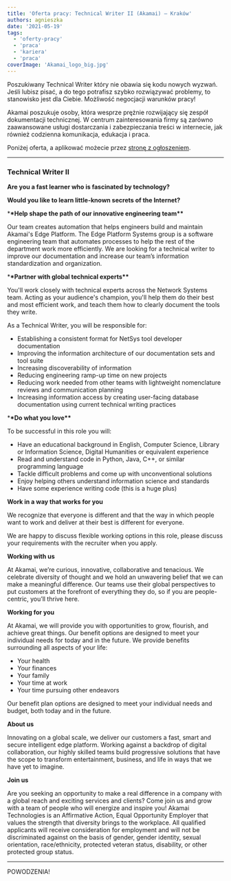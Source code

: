 ```yaml
---
title: 'Oferta pracy: Technical Writer II (Akamai) – Kraków'
authors: agnieszka
date: '2021-05-19'
tags:
  - 'oferty-pracy'
  - 'praca'
  - 'kariera'
  - 'praca'
coverImage: 'Akamai_logo_big.jpg'
---
```


Poszukiwany Technical Writer który nie obawia się kodu nowych wyzwań. Jeśli
lubisz pisać, a do tego potrafisz szybko rozwiązywać problemy, to stanowisko
jest dla Ciebie. Możliwość negocjacji warunków pracy!

<!--truncate-->

Akamai poszukuje osoby, która wesprze prężnie rozwijający się zespół
dokumentacji technicznej. W centrum zainteresowania firmy są zarówno
zaawansowane usługi dostarczania i zabezpieczania treści w internecie, jak
również codzienna komunikacja, edukacja i praca.

Poniżej oferta, a aplikować możecie
przez [stronę z ogłoszeniem](https://akamaicareers.inflightcloud.com/jobdetails/aka_ext/023399?section=aka_ext&job=023399).

---

### Technical Writer II

**Are you a fast learner who is fascinated by technology?**

**Would you like to learn little-known secrets of the Internet?**

\***\*Help shape the path of our innovative engineering team\*\***

Our team creates automation that helps engineers build and maintain Akamai's
Edge Platform. The Edge Platform Systems group is a software engineering team
that automates processes to help the rest of the department work more
efficiently. We are looking for a technical writer to improve our documentation
and increase our team’s information standardization and organization.

\***\*Partner with global technical experts\*\***

You'll work closely with technical experts across the Network Systems team.
Acting as your audience's champion, you'll help them do their best and most
efficient work, and teach them how to clearly document the tools they write.

As a Technical Writer, you will be responsible for:

- Establishing a consistent format for NetSys tool developer documentation
- Improving the information architecture of our documentation sets and tool
  suite
- Increasing discoverability of information
- Reducing engineering ramp-up time on new projects
- Reducing work needed from other teams with lightweight nomenclature reviews
  and communication planning
- Increasing information access by creating user-facing database documentation
  using current technical writing practices

\***\*Do what you love\*\***

To be successful in this role you will:

- Have an educational background in English, Computer Science, Library or
  Information Science, Digital Humanities or equivalent experience
- Read and understand code in Python, Java, C++, or similar programming language
- Tackle difficult problems and come up with unconventional solutions
- Enjoy helping others understand information science and standards
- Have some experience writing code (this is a huge plus)

**Work in a way that works for you**

We recognize that everyone is different and that the way in which people want to
work and deliver at their best is different for everyone.

We are happy to discuss flexible working options in this role, please discuss
your requirements with the recruiter when you apply.

**Working with us**

At Akamai, we’re curious, innovative, collaborative and tenacious. We celebrate
diversity of thought and we hold an unwavering belief that we can make a
meaningful difference. Our teams use their global perspectives to put customers
at the forefront of everything they do, so if you are people-centric, you’ll
thrive here.

**Working for you**

At Akamai, we will provide you with opportunities to grow, flourish, and achieve
great things. Our benefit options are designed to meet your individual needs for
today and in the future. We provide benefits surrounding all aspects of your
life:

- Your health
- Your finances
- Your family
- Your time at work
- Your time pursuing other endeavors

Our benefit plan options are designed to meet your individual needs and budget,
both today and in the future.

**About us**

Innovating on a global scale, we deliver our customers a fast, smart and secure
intelligent edge platform. Working against a backdrop of digital collaboration,
our highly skilled teams build progressive solutions that have the scope to
transform entertainment, business, and life in ways that we have yet to imagine.

**Join us**

Are you seeking an opportunity to make a real difference in a company with a
global reach and exciting services and clients? Come join us and grow with a
team of people who will energize and inspire you! Akamai Technologies is an
Affirmative Action, Equal Opportunity Employer that values the strength that
diversity brings to the workplace. All qualified applicants will receive
consideration for employment and will not be discriminated against on the basis
of gender, gender identity, sexual orientation, race/ethnicity, protected
veteran status, disability, or other protected group status.

---

POWODZENIA!
